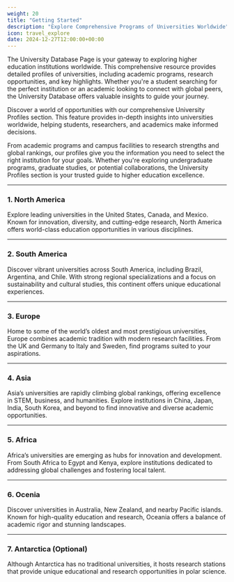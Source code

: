 ```yaml
---
weight: 20
title: "Getting Started"
description: "Explore Comprehensive Programs of Universities Worldwide"
icon: travel_explore
date: 2024-12-27T12:00:00+00:00
---
```


The University Database Page is your gateway to exploring higher education institutions worldwide. This comprehensive resource provides detailed profiles of universities, including academic programs, research opportunities, and key highlights. Whether you're a student searching for the perfect institution or an academic looking to connect with global peers, the University Database offers valuable insights to guide your journey.

Discover a world of opportunities with our comprehensive University Profiles section. This feature provides in-depth insights into universities worldwide, helping students, researchers, and academics make informed decisions.

From academic programs and campus facilities to research strengths and global rankings, our profiles give you the information you need to select the right institution for your goals. Whether you're exploring undergraduate programs, graduate studies, or potential collaborations, the University Profiles section is your trusted guide to higher education excellence.

---

### 1. **North America**

Explore leading universities in the United States, Canada, and Mexico. Known for innovation, diversity, and cutting-edge research, North America offers world-class education opportunities in various disciplines.

---

### 2. **South America**

Discover vibrant universities across South America, including Brazil, Argentina, and Chile. With strong regional specializations and a focus on sustainability and cultural studies, this continent offers unique educational experiences.

---

### 3. **Europe**

Home to some of the world’s oldest and most prestigious universities, Europe combines academic tradition with modern research facilities. From the UK and Germany to Italy and Sweden, find programs suited to your aspirations.

---

### 4. **Asia**

Asia’s universities are rapidly climbing global rankings, offering excellence in STEM, business, and humanities. Explore institutions in China, Japan, India, South Korea, and beyond to find innovative and diverse academic opportunities.

---

### 5. **Africa**

Africa’s universities are emerging as hubs for innovation and development. From South Africa to Egypt and Kenya, explore institutions dedicated to addressing global challenges and fostering local talent.

---

### 6. **Ocenia**

Discover universities in Australia, New Zealand, and nearby Pacific islands. Known for high-quality education and research, Oceania offers a balance of academic rigor and stunning landscapes.

---

### 7. **Antarctica (Optional)**

Although Antarctica has no traditional universities, it hosts research stations that provide unique educational and research opportunities in polar science.